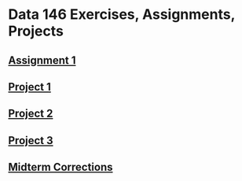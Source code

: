 # **Data 146 Exercises, Assignments, Projects**

## [Assignment 1](Assignment1.md)

## [Project 1](Project1.md)

## [Project 2](Project2.md)

## [Project 3](Project3.md)

## [Midterm Corrections](midterm_corrections.md)
